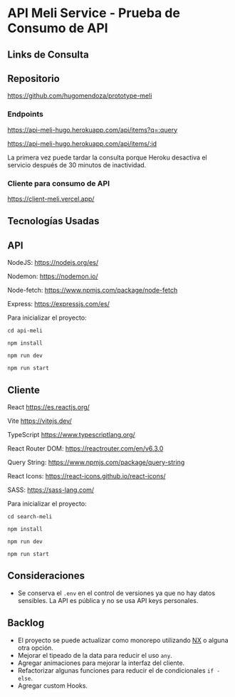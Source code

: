# API Meli Service - Prueba de Consumo de API

## Links de Consulta

## Repositorio
https://github.com/hugomendoza/prototype-meli

### Endpoints
https://api-meli-hugo.herokuapp.com/api/items?q=:query

https://api-meli-hugo.herokuapp.com/api/items/:id

La primera vez puede tardar la consulta porque Heroku desactiva el servicio después de 30 minutos de inactividad.

### Cliente para consumo de API
https://client-meli.vercel.app/

## Tecnologías Usadas

## API

NodeJS: https://nodejs.org/es/

Nodemon: https://nodemon.io/

Node-fetch: https://www.npmjs.com/package/node-fetch

Express: https://expressjs.com/es/

Para inicializar el proyecto:
~~~
cd api-meli
~~~
~~~
npm install
~~~
~~~
npm run dev
~~~
~~~
npm run start
~~~

## Cliente

React https://es.reactjs.org/

Vite https://vitejs.dev/

TypeScript https://www.typescriptlang.org/

React Router DOM: https://reactrouter.com/en/v6.3.0

Query String: https://www.npmjs.com/package/query-string

React Icons: https://react-icons.github.io/react-icons/

SASS: https://sass-lang.com/

Para inicializar el proyecto:
~~~
cd search-meli
~~~
~~~
npm install
~~~
~~~
npm run dev
~~~
~~~
npm run start
~~~

## Consideraciones

- Se conserva el `.env` en el control de versiones ya que no hay datos sensibles. La API es pública y no se usa API keys personales.

## Backlog

- El proyecto se puede actualizar como monorepo utilizando [NX]( https://nx.dev/) o alguna otra opción.
- Mejorar el tipeado de la data para reducir el uso `any`.
- Agregar animaciones para mejorar la interfaz del cliente.
- Refactorizar algunas funciones para reducir el de condicionales `if - else`.
- Agregar custom Hooks.
